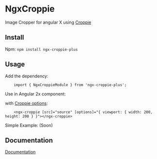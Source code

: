 # NgxCroppie

Image Cropper for angular X using [Croppie](https://github.com/Foliotek/Croppie)

## Install

Npm: `npm install ngx-croppie-plus`


## Usage

Add the dependency:

```
    import { NgxCroppieModule } from 'ngx-croppie-plus';

```

Use in Angular 2x component:

with [Croppie options](http://foliotek.github.io/Croppie/#documentation): 

```
    <ngx-croppie [src]="source" [options]="{ viewport: { width: 200, height: 200 } }"></ngx-croppie>
```

Simple Example: (Soon)

## Documentation
[Documentation](http://foliotek.github.io/Croppie#documentation)